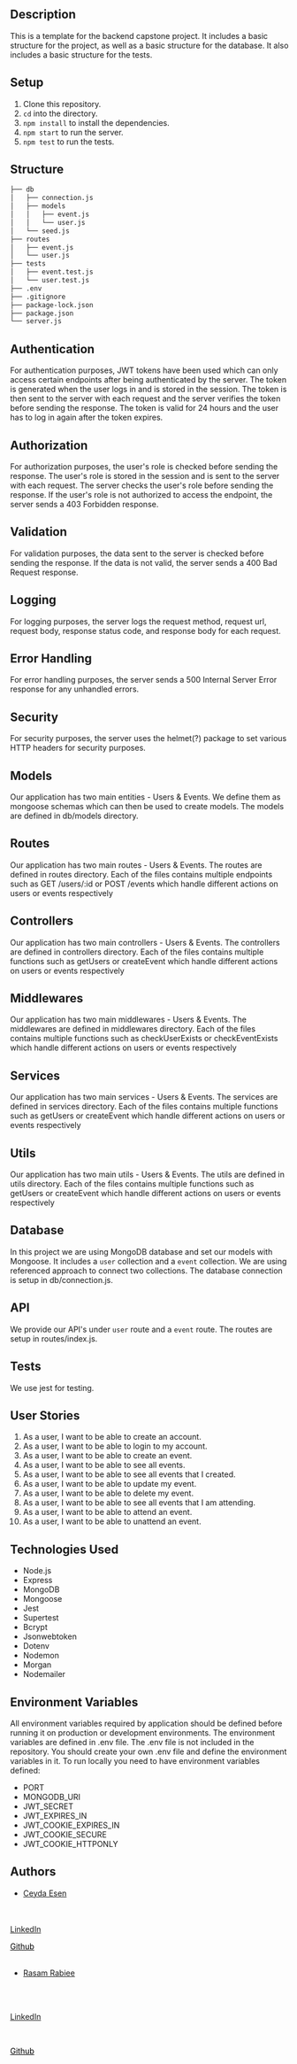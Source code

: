
## Description

This is a template for the backend capstone project. It includes a basic structure for the project, as well as a basic structure for the database. It also includes a basic structure for the tests.

## Setup

1. Clone this repository.
2. `cd` into the directory.
3. `npm install` to install the dependencies.
4. `npm start` to run the server.
5. `npm test` to run the tests.

## Structure
```bash
├── db
│   ├── connection.js
│   ├── models
│   │   ├── event.js
│   │   └── user.js
│   └── seed.js
├── routes
│   ├── event.js
│   └── user.js
├── tests
│   ├── event.test.js
│   └── user.test.js
├── .env
├── .gitignore
├── package-lock.json
├── package.json
└── server.js
```

## Authentication
For authentication purposes, JWT tokens have been used which can only access certain endpoints after being authenticated by
the server. The token is generated when the user logs in and is stored in the session. The token is then sent to the server
with each request and the server verifies the token before sending the response. The token is valid for 24 hours and the user
has to log in again after the token expires.

## Authorization
For authorization purposes, the user's role is checked before sending the response. The user's role is stored in the session
and is sent to the server with each request. The server checks the user's role before sending the response. If the user's role
is not authorized to access the endpoint, the server sends a 403 Forbidden response.

## Validation
For validation purposes, the data sent to the server is checked before sending the response. If the data is not valid, the
server sends a 400 Bad Request response.

## Logging
For logging purposes, the server logs the request method, request url, request body, response status code, and response body
for each request.

## Error Handling
For error handling purposes, the server sends a 500 Internal Server Error response for any unhandled errors.

## Security
For security purposes, the server uses the helmet(?) package to set various HTTP headers for security purposes.

## Models
Our application has two main entities - Users & Events. We define them as mongoose schemas which can then
be used to create models. The models are defined in db/models directory.

## Routes
Our application has two main routes - Users & Events. The routes are defined in routes directory.
Each of the files contains multiple endpoints such as GET /users/:id or POST /events
which handle different actions on users or events respectively

## Controllers
Our application has two main controllers - Users & Events. The controllers are defined in controllers directory.
Each of the files contains multiple functions such as getUsers or createEvent
which handle different actions on users or events respectively

## Middlewares
Our application has two main middlewares - Users & Events. The middlewares are defined in middlewares directory.
Each of the files contains multiple functions such as checkUserExists or checkEventExists
which handle different actions on users or events respectively

## Services
Our application has two main services - Users & Events. The services are defined in services directory.
Each of the files contains multiple functions such as getUsers or createEvent
which handle different actions on users or events respectively

## Utils
Our application has two main utils - Users & Events. The utils are defined in utils directory.
Each of the files contains multiple functions such as getUsers or createEvent
which handle different actions on users or events respectively

## Database

In this project we are using MongoDB database and set our models with Mongoose.
It includes a `user` collection and a `event` collection. We are using referenced approach to connect two collections. 
The database connection is setup in db/connection.js.

## API

We provide our API's under `user` route and a `event` route. The routes are setup in routes/index.js.

## Tests

We use jest for testing.

## User Stories

1. As a user, I want to be able to create an account.
2. As a user, I want to be able to login to my account.
3. As a user, I want to be able to create an event.
4. As a user, I want to be able to see all events.
5. As a user, I want to be able to see all events that I created.
6. As a user, I want to be able to update my event.
7. As a user, I want to be able to delete my event.
8. As a user, I want to be able to see all events that I am attending.
9. As a user, I want to be able to attend an event.
10. As a user, I want to be able to unattend an event.
## Technologies Used

- Node.js
- Express
- MongoDB
- Mongoose
- Jest
- Supertest
- Bcrypt
- Jsonwebtoken
- Dotenv
- Nodemon
- Morgan
- Nodemailer

## Environment Variables
All environment variables required by application should be defined before running it on production or development environments.
The environment variables are defined in .env file. The .env file is not included in the repository. You should create your own .env file and define the environment variables in it.
To run locally you need to have environment variables defined:
- PORT
- MONGODB_URI
- JWT_SECRET
- JWT_EXPIRES_IN
- JWT_COOKIE_EXPIRES_IN
- JWT_COOKIE_SECURE
- JWT_COOKIE_HTTPONLY


## Authors

- [Ceyda Esen]()
<br>
<br>
<a href="https://www.linkedin.com/in/ceyda-esen/" target="_blank">LinkedIn</a>
<br>

<a style="color:black; text-decoration:underline;" href="https://github.com/tomiece317" target="_blank">Github </a>
<br>
<br>

- [Rasam Rabiee]()
<br>
<br>

<a href="https://www.linkedin.com/in/rasam-rabiee" target="_blank">LinkedIn</a>

<br>

<a style="color:black; text-decoration:underline;" href="https://github.com/cyberRasam" target="_blank">Github </a>











    


